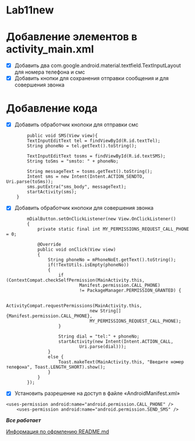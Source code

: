 # Lab11new
# **Добавление элементов в activity_main.xml**

- [X] Добавить два com.google.android.material.textfield.TextInputLayout для номера телефона и смс
- [X] Добавить кнопки для сохранения отправки сообщения и для совершения звонка
#  **Добавление кода**

- [X] Добавить обработчик кнопоки для отправки смс
```
        public void SMS(View view){
        TextInputEditText tel = findViewById(R.id.textTel);
        String phoneNo = tel.getText().toString();

        TextInputEditText tosms = findViewById(R.id.textSMS);
        String toSms = "smsto: " + phoneNo;

        String messageText = tosms.getText().toString();
        Intent sms = new Intent(Intent.ACTION_SENDTO, Uri.parse(toSms));
        sms.putExtra("sms_body", messageText);
        startActivity(sms);
    }
```
- [X] Добавить обработчик кнопоки для совершения звонка
```
        mDialButton.setOnClickListener(new View.OnClickListener()
        {
            private static final int MY_PERMISSIONS_REQUEST_CALL_PHONE = 0;

            @Override
            public void onClick(View view)
            {
                String phoneNo = mPhoneNoEt.getText().toString();
                if(!TextUtils.isEmpty(phoneNo))
                {
                    if (ContextCompat.checkSelfPermission(MainActivity.this,
                            Manifest.permission.CALL_PHONE)
                            != PackageManager.PERMISSION_GRANTED) {

                        ActivityCompat.requestPermissions(MainActivity.this,
                                new String[]{Manifest.permission.CALL_PHONE},
                                MY_PERMISSIONS_REQUEST_CALL_PHONE);
                    }

                    String dial = "tel:" + phoneNo;
                    startActivity(new Intent(Intent.ACTION_CALL,
                            Uri.parse(dial)));
                }
                else {
                    Toast.makeText(MainActivity.this, "Введите номер телефона", Toast.LENGTH_SHORT).show();
                }
            }
        });
```

- [X] Установить разрешение на доступ в файле «AndroidManifest.xml»
```
<uses-permission android:name="android.permission.CALL_PHONE" />
    <uses-permission android:name="android.permission.SEND_SMS" />
``` 
***Все работает***

[Информация по офрмлению README.md](https://github.com/GnuriaN/format-README.git)
